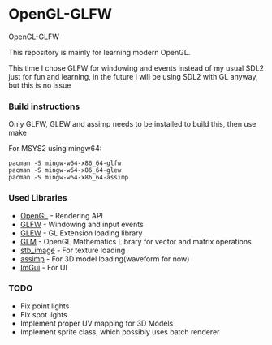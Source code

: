 # OpenGL-GLFW
OpenGL-GLFW


This repository is mainly for learning modern OpenGL.

This time I chose GLFW for windowing and events instead of my usual SDL2 just for fun
and learning, in the future I will be using SDL2 with GL anyway, but this is no issue

### Build instructions

Only GLFW, GLEW and assimp needs to be installed to build this, then use make

For MSYS2 using mingw64:

```
pacman -S mingw-w64-x86_64-glfw
pacman -S mingw-w64-x86_64-glew
pacman -S mingw-w64-x86_64-assimp
```

### Used Libraries

 * [OpenGL](https://www.opengl.org/) - Rendering API
 * [GLFW](https://www.glfw.org/) - Windowing and input events
 * [GLEW](https://glew.sourceforge.net/) - GL Extension loading library
 * [GLM](https://github.com/g-truc/glm) - OpenGL Mathematics Library for vector and matrix operations
 * [stb_image](https://github.com/nothings/stb) - For texture loading
 * [assimp](https://github.com/assimp/assimp) - For 3D model loading(waveform for now)
 * [ImGui](https://github.com/ocornut/imgui) - For UI

### TODO

 * Fix point lights
 * Fix spot lights
 * Implement proper UV mapping for 3D Models
 * Implement sprite class, which possibly uses batch renderer
